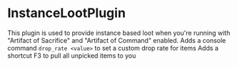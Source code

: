 # InstanceLootPlugin

This plugin is used to provide instance based loot when you're running with "Artifact of Sacrifice" and "Artifact of Command" enabled. 
Adds a console command `drop_rate <value>` to set a custom drop rate for items
Adds a shortcut F3 to pull all unpicked items to you
